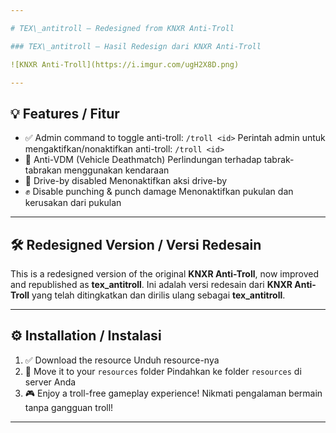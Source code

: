 ```yaml
---

# TEX\_antitroll — Redesigned from KNXR Anti-Troll

### TEX\_antitroll — Hasil Redesign dari KNXR Anti-Troll

![KNXR Anti-Troll](https://i.imgur.com/ugH2X8D.png)

---
```


## 💡 Features / Fitur

* ✅ Admin command to toggle anti-troll: `/troll <id>`
  Perintah admin untuk mengaktifkan/nonaktifkan anti-troll: `/troll <id>`
* 🚫 Anti-VDM (Vehicle Deathmatch)
  Perlindungan terhadap tabrak-tabrakan menggunakan kendaraan
* 🔫 Drive-by disabled
  Menonaktifkan aksi drive-by
* ✊ Disable punching & punch damage
  Menonaktifkan pukulan dan kerusakan dari pukulan

---

## 🛠️ Redesigned Version / Versi Redesain

This is a redesigned version of the original **KNXR Anti-Troll**, now improved and republished as **tex\_antitroll**.
Ini adalah versi redesain dari **KNXR Anti-Troll** yang telah ditingkatkan dan dirilis ulang sebagai **tex\_antitroll**.

---

## ⚙️ Installation / Instalasi

1. ✅ Download the resource
   Unduh resource-nya
2. 📂 Move it to your `resources` folder
   Pindahkan ke folder `resources` di server Anda
3. 🎮 Enjoy a troll-free gameplay experience!
   Nikmati pengalaman bermain tanpa gangguan troll!

---
